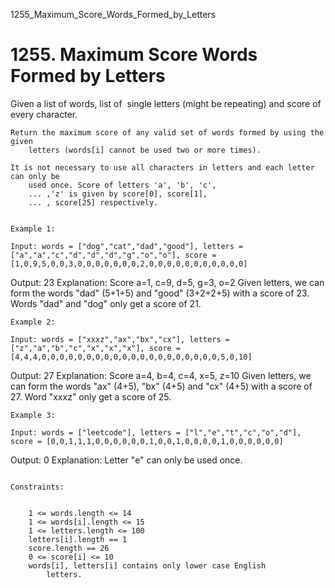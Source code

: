 1255_Maximum_Score_Words_Formed_by_Letters
# 1255. Maximum Score Words Formed by Letters

Given a list of words, list of  single letters (might be
        repeating) and score of every character.

    Return the maximum score of any valid set of words formed by using the given
        letters (words[i] cannot be used two or more times).

    It is not necessary to use all characters in letters and each letter can only be
        used once. Score of letters 'a', 'b', 'c',
        ... ,'z' is given by score[0], score[1],
        ... , score[25] respectively.

     
    Example 1:

    Input: words = ["dog","cat","dad","good"], letters = ["a","a","c","d","d","d","g","o","o"], score = [1,0,9,5,0,0,3,0,0,0,0,0,0,0,2,0,0,0,0,0,0,0,0,0,0,0]
Output: 23
Explanation:
Score  a=1, c=9, d=5, g=3, o=2
Given letters, we can form the words "dad" (5+1+5) and "good" (3+2+2+5) with a score of 23.
Words "dad" and "dog" only get a score of 21.

    Example 2:

    Input: words = ["xxxz","ax","bx","cx"], letters = ["z","a","b","c","x","x","x"], score = [4,4,4,0,0,0,0,0,0,0,0,0,0,0,0,0,0,0,0,0,0,0,0,5,0,10]
Output: 27
Explanation:
Score  a=4, b=4, c=4, x=5, z=10
Given letters, we can form the words "ax" (4+5), "bx" (4+5) and "cx" (4+5) with a score of 27.
Word "xxxz" only get a score of 25.

    Example 3:

    Input: words = ["leetcode"], letters = ["l","e","t","c","o","d"], score = [0,0,1,1,1,0,0,0,0,0,0,1,0,0,1,0,0,0,0,1,0,0,0,0,0,0]
Output: 0
Explanation:
Letter "e" can only be used once.

     
    Constraints:

    
        1 <= words.length <= 14
        1 <= words[i].length <= 15
        1 <= letters.length <= 100
        letters[i].length == 1
        score.length == 26
        0 <= score[i] <= 10
        words[i], letters[i] contains only lower case English
            letters.